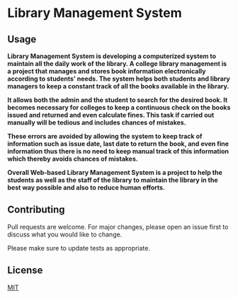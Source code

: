 # Library Management System



## Usage

__Library Management System is developing a computerized system to maintain all the daily work of the library. A college library management is a project that manages and stores book information electronically according to students' needs. The system helps both students and library managers to keep a constant track of all the books available in the library.__
 
__It allows both the admin and the student to search for the desired book. It becomes necessary for colleges to keep a continuous check on the books issued and returned and even calculate fines. This task if carried out manually will be tedious and includes chances of mistakes.__

__These errors are avoided by allowing the system to keep track of information such as issue date, last date to return the book, and even fine information thus there is no need to keep manual track of this information which thereby avoids chances of mistakes.__

__Overall Web-based Library Management System is a project to help the students as well as the staff of the library to maintain the library in the best way possible and also to reduce human efforts.__

## Contributing
Pull requests are welcome. For major changes, please open an issue first to discuss what you would like to change.

Please make sure to update tests as appropriate.

## License
[MIT](https://choosealicense.com/licenses/mit/)

